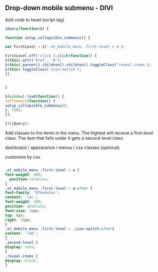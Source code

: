 Drop-down mobile submenu - DIVI
---
Add code to head (script tag)

```js
jQuery(function($) {
       
function setup_collapsible_submenus() {
     
var FirstLevel = $('.et_mobile_menu .first-level > a');
   
FirstLevel.off('click').click(function() {
$(this).attr('href', '#');  
$(this).parent().children().children().toggleClass('reveal-items');
$(this).toggleClass('icon-switch');
});
   
 
}
       
$(window).load(function() {
setTimeout(function() {
setup_collapsible_submenus();
}, 700);
});
  
})(jQuery);
``` 

Add classes to the items in the menu. The highest will receive a first-level class. The item that falls under it gets a second-level class. 

dashboard / appearance / menus / css classes (optional)

customize by css
``` css

.et_mobile_menu .first-level > a {
font-weight: 400;
  position:relative;
}
.et_mobile_menu .first-level > a:after {
font-family: 'ETmodules';
content: '\4c';
font-weight: 300;
position: absolute;
font-size: 16px;
top: 8px;
right: 10px;
}
.et_mobile_menu .first-level > .icon-switch:after{
content: '\4d';
}
.second-level {
display: none;
}
.reveal-items {
display: block;
}


``` 